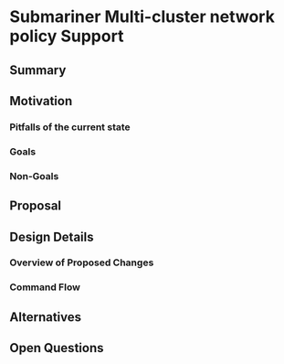 # Submariner Multi-cluster network policy Support

## Summary

## Motivation

### Pitfalls of the current state

### Goals

### Non-Goals

## Proposal

## Design Details

### Overview of Proposed Changes

### Command Flow

## Alternatives

## Open Questions

